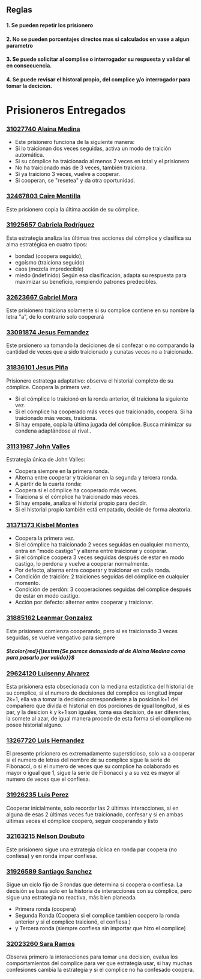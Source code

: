 
## Reglas
#### 1. Se pueden repetir los prisionero
#### 2. No se pueden porcentajes directos mas si calculados en vase a algun parametro
#### 3. Se puede solicitar al complise o interrogador su respuesta y validar el en consecuencia.
#### 4. Se puede revisar el historal propio, del complice y/o interrogador para tomar la decicion.


# Prisioneros Entregados

### [31027740 Alaina Medina](https://github.com/victorequena22/DilemaDelPisionero/blob/main/Prisioneros/GabrielaRodriguez.ts)
- Este prisionero funciona de la siguiente manera:
- Si lo traicionan dos veces seguidas, activa un modo de traición automática.
- Si su cómplice ha traicionado al menos 2 veces en total y el prisionero 
- No ha traicionado más de 3 veces, también traiciona.
- Si ya traiciono 3 veces, vuelve a cooperar.
- Si cooperan, se "resetea" y da otra oportunidad.
### [32467803 Caire Montilla](https://github.com/victorequena22/DilemaDelPisionero/blob/main/Prisioneros/CaireMontilla.ts)
Este prisionero copia la última acción de su cómplice. 
### [31925657 Gabriela Rodríguez](https://github.com/victorequena22/DilemaDelPisionero/blob/main/Prisioneros/GabrielaRodriguez.ts)
Esta estrategia analiza las últimas tres acciones del cómplice y clasifica su alma estratégica en cuatro tipos:
- bondad (coopera seguido),
- egoísmo (traiciona seguido) 
- caos (mezcla impredecible) 
-  miedo (indefinido)
Según esa clasificación, adapta su respuesta para maximizar su beneficio, rompiendo patrones predecibles.
### [32623667 Gabriel Mora](https://github.com/victorequena22/DilemaDelPisionero/blob/main/Prisioneros/GabrielMora.ts)
Este prisionero traiciona solamente si su complice contiene en su nombre la letra "a", de lo contrario solo cooperará
### [33091874 Jesus Fernandez](https://github.com/victorequena22/DilemaDelPisionero/blob/main/Prisioneros/JesusFernandez.ts)
Este prsionero va tomando la deciciones de si confezar o no comparando la cantidad de veces que a sido traicionado y cunatas veces no a  traicionado.
### [31836101 Jesus Piña](https://github.com/victorequena22/DilemaDelPisionero/blob/main/Prisioneros/JesusPiña.ts)
Prisionero estratega adaptativo: observa el historial completo de su cómplice. Coopera la primera vez.
- Si el cómplice lo traicionó en la ronda anterior, él traiciona la siguiente vez. 
- Si el cómplice ha cooperado más veces que traicionado, coopera. Si ha traicionado más veces, traiciona.
- Si hay empate, copia la última jugada del cómplice. Busca minimizar su condena adaptándose al rival..
### [31131987 John Valles](https://github.com/victorequena22/DilemaDelPisionero/blob/main/Prisioneros/JohnValles.ts)
 Estrategia única de John Valles:
 - Coopera siempre en la primera ronda.
 - Alterna entre cooperar y traicionar en la segunda y tercera ronda.
 - A partir de la cuarta ronda:
 - Coopera si el cómplice ha cooperado más veces.
 - Traiciona si el cómplice ha traicionado más veces.
 - Si hay empate, analiza el historial propio para decidir.
 - Si el historial propio también está empatado, decide de forma aleatoria.
### [31371373 Kisbel Montes](https://github.com/victorequena22/DilemaDelPisionero/blob/main/Prisioneros/LeanmarGonzalez.ts)
- Coopera la primera vez.
- Si el cómplice ha traicionado 2 veces seguidas en cualquier momento, entra en "modo castigo" y alterna entre traicionar y cooperar.
- Si el cómplice coopera 3 veces seguidas después de estar en modo castigo, lo perdona y vuelve a cooperar normalmente.
- Por defecto, alterna entre cooperar y traicionar en cada ronda.
- Condición de traición: 2 traiciones seguidas del cómplice en cualquier momento. 
- Condición de perdón: 3 cooperaciones seguidas del cómplice después de estar en modo castigo.  
- Acción por defecto: alternar entre cooperar y traicionar.
### [31885162 Leanmar Gonzalez](https://github.com/victorequena22/DilemaDelPisionero/blob/main/Prisioneros/LeanmarGonzalez.ts)
Este prisionero comienza cooperando, pero si es traicionado 3 veces seguidas, se vuelve vengativo para siempre 
##### $\color{red}{\textrm{Se parece demasiado al de Alaina Medina como para pasarlo por valido}}$
### [29624120 Luisenny Alvarez](https://github.com/victorequena22/DilemaDelPisionero/blob/main/Prisioneros/LuisennyAlvarez.ts)
Esta prisionera esta obsecionada con la mediana estadistica del historial de su complice, si el numero de decisiones del complice es longitud impar 2k+1, ella va a tomar la decision correspondiente a la posicion k+1 del compañero que divida el historial en dos porciones de igual longitud, si es par, y la desicion k y k+1 son iguales, toma esa decision, de ser diferentes, la somete al azar, de igual manera procede de esta forma si el complice no posee historial alguno.
### [13267720 Luis Hernandez](https://github.com/victorequena22/DilemaDelPisionero/blob/main/Prisioneros/LuisHernandez.ts)
El presente prisionero es extremadamente supersticioso, solo va a cooperar si el numero de letras del nombre de su complice sigue la serie de Fibonacci, o si el numero de veces que su complice ha colaborado es mayor o igual que 1, sigue la serie de Fibonacci y a su vez es mayor al numero de veces que el confiesa.
### [31926235 Luis Perez](https://github.com/victorequena22/DilemaDelPisionero/blob/main/Prisioneros/LuisPerez.ts)
Cooperar inicialmente, solo recordar las 2 últimas interacciones, si en alguna de esas 2 últimas veces fue traicionado, confesar y si en ambas últimas veces el cómplice cooperó, seguir cooperando y listo
### [32163215 Nelson Doubuto](https://github.com/victorequena22/DilemaDelPisionero/blob/main/Prisioneros/NelsonDoubuto.ts)
Este prisionero sigue una estrategia cíclica en ronda par coopera (no confiesa) y en ronda impar confiesa.
### [31926589 Santiago Sanchez](https://github.com/victorequena22/DilemaDelPisionero/blob/main/Prisioneros/SantiagoSanchez.ts)
Sigue un ciclo fijo de 3 rondas que determina si coopera o confiesa. La decisión se basa solo en la historia de interacciones con su cómplice, pero sigue una estrategia no reactiva, más bien planeada.
- Primera ronda (coopera)
-  Segunda Ronda (Coopera si el complice tambien coopero la ronda anterior y si el complice traicionó, el confiesa.) 
-  y Tercera ronda (siempre confiesa sin importar que hizo el complice)
### [32023260 Sara Ramos](https://github.com/victorequena22/DilemaDelPisionero/blob/main/Prisioneros/SaraRamos.ts)
Observa primero la interacciones para tomar una decision, evalua los comportamientos del complice para ver que estrategia usar, si hay muchas confesiones cambia la estrategia y si el complice no ha  confesado coopera.
